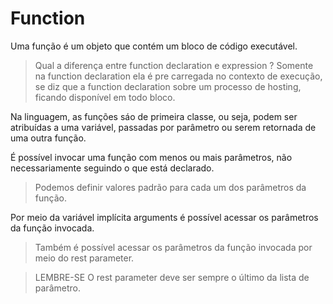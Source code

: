 # Function

Uma função é um objeto que contém um bloco de código executável.

> Qual a diferença entre function declaration e expression ? 
Somente na function declaration ela é pre carregada no contexto de execução, se diz que a function declaration sobre um processo de hosting, ficando disponível em todo bloco.

Na linguagem, as funções sáo de primeira classe, ou seja, podem ser atribuídas a uma variável, passadas por parâmetro ou serem retornada de uma outra função.

É possível invocar uma função com menos ou mais parâmetros, não necessariamente seguindo o que está declarado.

> Podemos definir valores padrão para cada um dos parâmetros da função.

Por meio da variável implícita arguments é possível acessar os parâmetros da função invocada.

> Também é possível acessar os parâmetros da função invocada por meio do rest parameter.

> LEMBRE-SE O rest parameter deve ser sempre o último da lista de parâmetro.

